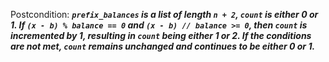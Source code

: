 Postcondition: ***`prefix_balances` is a list of length `n + 2`, `count` is either 0 or 1. If `(x - b) % balance == 0` and `(x - b) // balance >= 0`, then `count` is incremented by 1, resulting in `count` being either 1 or 2. If the conditions are not met, `count` remains unchanged and continues to be either 0 or 1.***